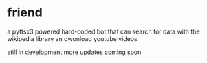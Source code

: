 # friend
a pyttsx3 powered hard-coded bot that can search for data with the wikipedia library an dwonload youtube videos

still in development
more updates coming soon
